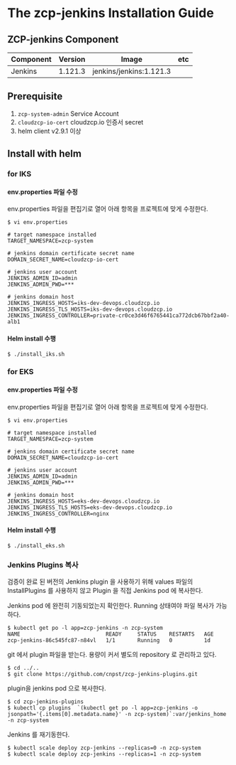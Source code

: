 # The zcp-jenkins Installation Guide

## ZCP-jenkins Component 

| Component        | Version           | Image  | etc |
| ------------- |-------------|-----|----|
|Jenkins| 1.121.3 |jenkins/jenkins:1.121.3


## Prerequisite

1. `zcp-system-admin` Service Account
2. `cloudzcp-io-cert` cloudzcp.io 인증서 secret
3. helm client v2.9.1 이상

## Install with helm

### for IKS

#### env.properties 파일 수정
env.properties 파일을 편집기로 열어 아래 항목을 프로젝트에 맞게 수정한다.

```
$ vi env.properties 
```

```
# target namespace installed
TARGET_NAMESPACE=zcp-system

# jenkins domain certificate secret name
DOMAIN_SECRET_NAME=cloudzcp-io-cert

# jenkins user account
JENKINS_ADMIN_ID=admin
JENKINS_ADMIN_PWD=***

# jenkins domain host
JENKINS_INGRESS_HOSTS=iks-dev-devops.cloudzcp.io
JENKINS_INGRESS_TLS_HOSTS=iks-dev-devops.cloudzcp.io
JENKINS_INGRESS_CONTROLLER=private-cr0ce3d46f6765441ca772dcb67bbf2a40-alb1
```

#### Helm install 수행

```
$ ./install_iks.sh
```

### for EKS

#### env.properties 파일 수정
env.properties 파일을 편집기로 열어 아래 항목을 프로젝트에 맞게 수정한다.

```
$ vi env.properties 
```

```
# target namespace installed
TARGET_NAMESPACE=zcp-system

# jenkins domain certificate secret name
DOMAIN_SECRET_NAME=cloudzcp-io-cert

# jenkins user account
JENKINS_ADMIN_ID=admin
JENKINS_ADMIN_PWD=***

# jenkins domain host
JENKINS_INGRESS_HOSTS=eks-dev-devops.cloudzcp.io
JENKINS_INGRESS_TLS_HOSTS=eks-dev-devops.cloudzcp.io
JENKINS_INGRESS_CONTROLLER=nginx
```

#### Helm install 수행

```
$ ./install_eks.sh
```

### Jenkins Plugins 복사
검증이 완료 된 버전의 Jenkins plugin 을 사용하기 위해 values 파일의 InstallPlugins 를 사용하지 않고 Plugin 을 직접 Jenkins pod 에 복사한다.

Jenkins pod 에 완전히 기동되었는지 확인한다. Running 상태여야 파일 복사가 가능하다.
```
$ kubectl get po -l app=zcp-jenkins -n zcp-system
NAME                           READY     STATUS    RESTARTS   AGE
zcp-jenkins-86c545fc87-n84vl   1/1       Running   0          1d
```

git 에서 plugin 파일을 받는다. 용량이 커서 별도의 repository 로 관리하고 있다.
```
$ cd ../..
$ git clone https://github.com/cnpst/zcp-jenkins-plugins.git
```

plugin을 jenkins pod 으로 복사한다.
```
$ cd zcp-jenkins-plugins
$ kubectl cp plugins  `(kubectl get po -l app=zcp-jenkins -o jsonpath='{.items[0].metadata.name}' -n zcp-system)`:var/jenkins_home -n zcp-system
```

Jenkins 를 재기동한다.
```
$ kubectl scale deploy zcp-jenkins --replicas=0 -n zcp-system
$ kubectl scale deploy zcp-jenkins --replicas=1 -n zcp-system
```
